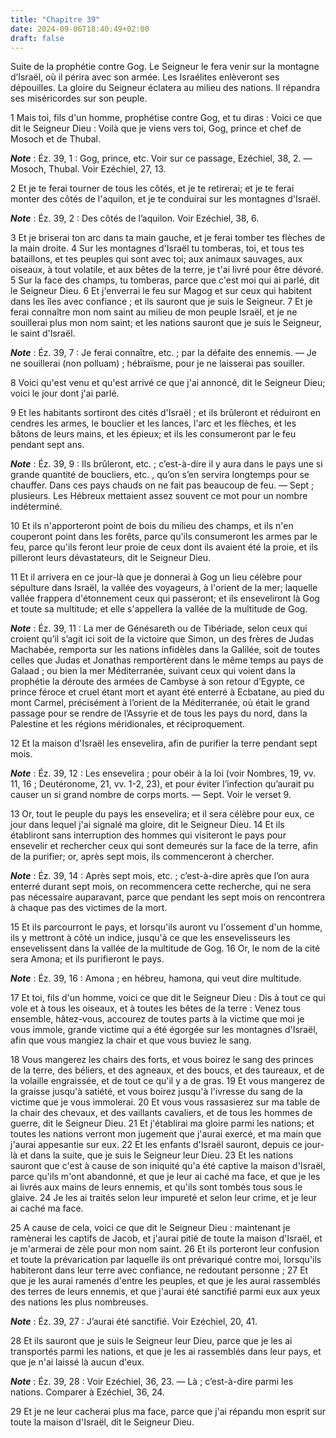 ```yaml
---
title: "Chapitre 39"
date: 2024-09-06T18:40:49+02:00
draft: false
---
```



Suite de la prophétie contre Gog.
Le Seigneur le fera venir sur la montagne d’Israël, où il périra avec son armée.
Les Israélites enlèveront ses dépouilles.
La gloire du Seigneur éclatera au milieu des nations.
Il répandra ses miséricordes sur son peuple.


1 Mais toi, fils d'un homme, prophétise contre Gog, et tu diras : Voici ce que dit le Seigneur Dieu : Voilà que je viens vers toi, Gog, prince et chef de Mosoch et de Thubal.

***Note*** :  Éz. 39, 1 : Gog, prince, etc. Voir sur ce passage, Ezéchiel, 38, 2. ― Mosoch, Thubal. Voir Ezéchiel, 27, 13.


2 Et je te ferai tourner de tous les côtés, et je te retirerai; et je te ferai monter des côtés de l'aquilon, et je te conduirai sur les montagnes d'Israël.

***Note*** :  Éz. 39, 2 : Des côtés de l’aquilon. Voir Ezéchiel, 38, 6.


3 Et je briserai ton arc dans ta main gauche, et je ferai tomber tes flèches de la main droite. 4 Sur les montagnes d'Israël tu tomberas, toi, et tous tes bataillons, et tes peuples qui sont avec toi; aux animaux sauvages, aux oiseaux, à tout volatile, et aux bêtes de la terre, je t'ai livré pour être dévoré. 5 Sur la face des champs, tu tomberas, parce que c'est moi qui ai parlé, dit le Seigneur Dieu. 6 Et j'enverrai le feu sur Magog et sur ceux qui habitent dans les îles avec confiance ; et ils sauront que je suis le Seigneur. 7 Et je ferai connaître mon nom saint au milieu de mon peuple Israël, et je ne souillerai plus mon nom saint; et les nations sauront que je suis le Seigneur, le saint d'Israël.

***Note*** :  Éz. 39, 7 : Je ferai connaître, etc. ; par la défaite des ennemis. ― Je ne souillerai (non polluam) ; hébraïsme, pour je ne laisserai pas souiller.

8 Voici qu'est venu et qu'est arrivé ce que j'ai annoncé, dit le Seigneur Dieu; voici le jour dont j'ai parlé.


9 Et les habitants sortiront des cités d'Israël ; et ils brûleront et réduiront en cendres les armes, le bouclier et les lances, l'arc et les flèches, et les bâtons de leurs mains, et les épieux; et ils les consumeront par le feu pendant sept ans.

***Note*** :  Éz. 39, 9 : Ils brûleront, etc. ; c’est-à-dire il y aura dans le pays une si grande quantité de boucliers, etc. , qu’on s’en servira longtemps pour se chauffer. Dans ces pays chauds on ne fait pas beaucoup de feu. ― Sept ; plusieurs. Les Hébreux mettaient assez souvent ce mot pour un nombre indéterminé.

10 Et ils n'apporteront point de bois du milieu des champs, et ils n'en couperont point dans les forêts, parce qu'ils consumeront les armes par le feu, parce qu'ils feront leur proie de ceux dont ils avaient été la proie, et ils pilleront leurs dévastateurs, dit le Seigneur Dieu.


11 Et il arrivera en ce jour-là que je donnerai à Gog un lieu célèbre pour sépulture dans Israël, la vallée des voyageurs, à l'orient de la mer; laquelle vallée frappera d'étonnement ceux qui passeront; et ils enseveliront là Gog et toute sa multitude; et elle s'appellera la vallée de la multitude de Gog.

***Note*** :  Éz. 39, 11 : La mer de Génésareth ou de Tibériade, selon ceux qui croient qu’il s’agit ici soit de la victoire que Simon, un des frères de Judas Machabée, remporta sur les nations infidèles dans la Galilée, soit de toutes celles que Judas et Jonathas remportèrent dans le même temps au pays de Galaad ; ou bien la mer Méditerranée, suivant ceux qui voient dans la prophétie la déroute des armées de Cambyse à son retour d’Egypte, ce prince féroce et cruel étant mort et ayant été enterré à Ecbatane, au pied du mont Carmel, précisément à l’orient de la Méditerranée, où était le grand passage pour se rendre de l’Assyrie et de tous les pays du nord, dans la Palestine et les régions méridionales, et réciproquement.

12 Et la maison d'Israël les ensevelira, afin de purifier la terre pendant sept mois.

***Note*** :  Éz. 39, 12 : Les ensevelira ; pour obéir à la loi (voir Nombres, 19, vv. 11, 16 ; Deutéronome, 21, vv. 1-2, 23), et pour éviter l’infection qu’aurait pu causer un si grand nombre de corps morts. ― Sept. Voir le verset 9.

13 Or, tout le peuple du pays les ensevelira; et il sera célèbre pour eux, ce jour dans lequel j'ai signalé ma gloire, dit le Seigneur Dieu. 14 Et ils établiront sans interruption des hommes qui visiteront le pays pour ensevelir et rechercher ceux qui sont demeurés sur la face de la terre, afin de la purifier; or, après sept mois, ils commenceront à chercher.

***Note*** :  Éz. 39, 14 : Après sept mois, etc. ; c’est-à-dire après que l’on aura enterré durant sept mois, on recommencera cette recherche, qui ne sera pas nécessaire auparavant, parce que pendant les sept mois on rencontrera à chaque pas des victimes de la mort.

15 Et ils parcourront le pays, et lorsqu'ils auront vu l'ossement d'un homme, ils y mettront à côté un indice, jusqu'à ce que les ensevelisseurs les ensevelissent dans la vallée de la multitude de Gog. 16 Or, le nom de la cité sera Amona; et ils purifieront le pays.

***Note*** :  Éz. 39, 16 : Amona ; en hébreu, hamona, qui veut dire multitude.


17 Et toi, fils d'un homme, voici ce que dit le Seigneur Dieu : Dis à tout ce qui vole et à tous les oiseaux, et à toutes les bêtes de la terre : Venez tous ensemble, hâtez-vous, accourez de toutes parts à la victime que moi je vous immole, grande victime qui a été égorgée sur les montagnes d'Israël, afin que vous mangiez la chair et que vous buviez le sang.


18 Vous mangerez les chairs des forts, et vous boirez le sang des princes de la terre, des béliers, et des agneaux, et des boucs, et des taureaux, et de la volaille engraissée, et de tout ce qu'il y a de gras. 19 Et vous mangerez de la graisse jusqu'à satiété, et vous boirez jusqu'à l'ivresse du sang de la victime que je vous immolerai. 20 Et vous vous rassasierez sur ma table de la chair des chevaux, et des vaillants cavaliers, et de tous les hommes de guerre, dit le Seigneur Dieu. 21 Et j'établirai ma gloire parmi les nations; et toutes les nations verront mon jugement que j'aurai exercé, et ma main que j'aurai appesantie sur eux. 22 Et les enfants d'Israël sauront, depuis ce jour-là et dans la suite, que je suis le Seigneur leur Dieu. 23 Et les nations sauront que c'est à cause de son iniquité qu'a été captive la maison d'Israël, parce qu'ils m'ont abandonné, et que je leur ai caché ma face, et que je les ai livrés aux mains de leurs ennemis, et qu'ils sont tombés tous sous le glaive. 24 Je les ai traités selon
leur impureté et selon leur crime, et je leur ai caché ma face.


25 A cause de cela, voici ce que dit le Seigneur Dieu : maintenant je ramènerai les captifs de Jacob, et j'aurai pitié de toute la maison d'Israël, et je m'armerai de zèle pour mon nom saint. 26 Et ils porteront leur confusion et toute la prévarication par laquelle ils ont prévariqué contre moi, lorsqu'ils habiteront dans leur terre avec confiance, ne redoutant personne ; 27 Et que je les aurai ramenés d'entre les peuples, et que je les aurai rassemblés des terres de leurs ennemis, et que j'aurai été sanctifié parmi eux aux yeux des nations les plus nombreuses.

***Note*** :  Éz. 39, 27 : J’aurai été sanctifié. Voir Ezéchiel, 20, 41.

28 Et ils sauront que je suis le Seigneur leur Dieu, parce que je les ai transportés parmi les nations, et que je les ai rassemblés dans leur pays, et que je n'ai laissé là aucun d'eux.

***Note*** :  Éz. 39, 28 : Voir Ezéchiel, 36, 23. ― Là ; c’est-à-dire parmi les nations. Comparer à Ezéchiel, 36, 24.

29 Et je ne leur cacherai plus ma face, parce que j'ai répandu mon esprit sur toute la maison d'Israël, dit le Seigneur Dieu.

